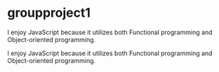 # groupproject1
I enjoy JavaScript because it utilizes both Functional programming and Object-oriented programming.


I enjoy JavaScript because it utilizes both Functional programming and Object-oriented programming.



